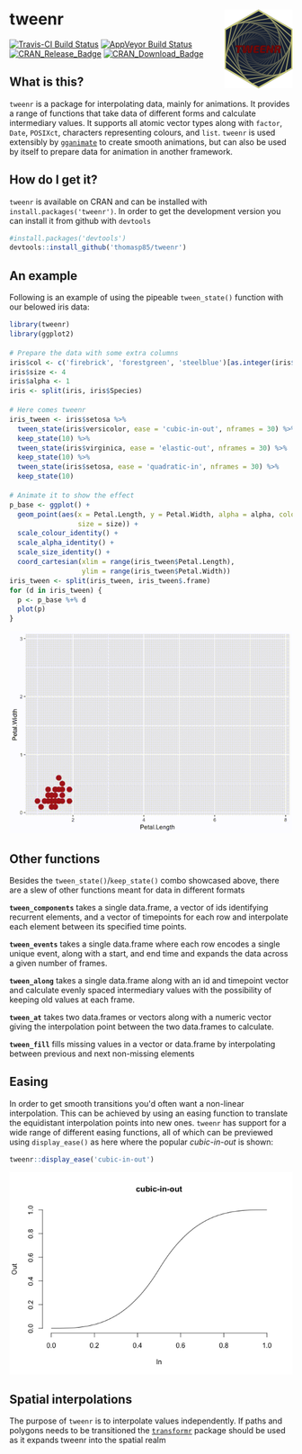 
<!-- README.md is generated from README.Rmd. Please edit that file -->
tweenr <img src="man/figures/logo.png" align="right" />
=======================================================

[![Travis-CI Build Status](https://travis-ci.org/thomasp85/tweenr.svg?branch=master)](https://travis-ci.org/thomasp85/tweenr) [![AppVeyor Build Status](https://ci.appveyor.com/api/projects/status/github/thomasp85/tweenr?branch=master&svg=true)](https://ci.appveyor.com/project/thomasp85/tweenr) [![CRAN\_Release\_Badge](http://www.r-pkg.org/badges/version-ago/tweenr)](https://CRAN.R-project.org/package=tweenr) [![CRAN\_Download\_Badge](http://cranlogs.r-pkg.org/badges/tweenr)](https://CRAN.R-project.org/package=tweenr)

What is this?
-------------

`tweenr` is a package for interpolating data, mainly for animations. It provides a range of functions that take data of different forms and calculate intermediary values. It supports all atomic vector types along with `factor`, `Date`, `POSIXct`, characters representing colours, and `list`. `tweenr` is used extensibly by [`gganimate`](https://github.com/thomasp85/gganimate) to create smooth animations, but can also be used by itself to prepare data for animation in another framework.

How do I get it?
----------------

`tweenr` is available on CRAN and can be installed with `install.packages('tweenr')`. In order to get the development version you can install it from github with `devtools`

``` r
#install.packages('devtools')
devtools::install_github('thomasp85/tweenr')
```

An example
----------

Following is an example of using the pipeable `tween_state()` function with our belowed iris data:

``` r
library(tweenr)
library(ggplot2)

# Prepare the data with some extra columns
iris$col <- c('firebrick', 'forestgreen', 'steelblue')[as.integer(iris$Species)]
iris$size <- 4
iris$alpha <- 1
iris <- split(iris, iris$Species)

# Here comes tweenr
iris_tween <- iris$setosa %>% 
  tween_state(iris$versicolor, ease = 'cubic-in-out', nframes = 30) %>% 
  keep_state(10) %>% 
  tween_state(iris$virginica, ease = 'elastic-out', nframes = 30) %>% 
  keep_state(10) %>% 
  tween_state(iris$setosa, ease = 'quadratic-in', nframes = 30) %>% 
  keep_state(10)

# Animate it to show the effect
p_base <- ggplot() + 
  geom_point(aes(x = Petal.Length, y = Petal.Width, alpha = alpha, colour = col, 
                 size = size)) + 
  scale_colour_identity() +
  scale_alpha_identity() + 
  scale_size_identity() + 
  coord_cartesian(xlim = range(iris_tween$Petal.Length), 
                  ylim = range(iris_tween$Petal.Width))
iris_tween <- split(iris_tween, iris_tween$.frame)
for (d in iris_tween) {
  p <- p_base %+% d
  plot(p)
}
```

![](man/figures/README-unnamed-chunk-3.gif)

Other functions
---------------

Besides the `tween_state()`/`keep_state()` combo showcased above, there are a slew of other functions meant for data in different formats

**`tween_components`** takes a single data.frame, a vector of ids identifying recurrent elements, and a vector of timepoints for each row and interpolate each element between its specified time points.

**`tween_events`** takes a single data.frame where each row encodes a single unique event, along with a start, and end time and expands the data across a given number of frames.

**`tween_along`** takes a single data.frame along with an id and timepoint vector and calculate evenly spaced intermediary values with the possibility of keeping old values at each frame.

**`tween_at`** takes two data.frames or vectors along with a numeric vector giving the interpolation point between the two data.frames to calculate.

**`tween_fill`** fills missing values in a vector or data.frame by interpolating between previous and next non-missing elements

Easing
------

In order to get smooth transitions you'd often want a non-linear interpolation. This can be achieved by using an easing function to translate the equidistant interpolation points into new ones. `tweenr` has support for a wide range of different easing functions, all of which can be previewed using `display_ease()` as here where the popular *cubic-in-out* is shown:

``` r
tweenr::display_ease('cubic-in-out')
```

![](man/figures/README-unnamed-chunk-4-1.png)

Spatial interpolations
----------------------

The purpose of `tweenr` is to interpolate values independently. If paths and polygons needs to be transitioned the [`transformr`](https://github.com/thomasp85/transformr) package should be used as it expands tweenr into the spatial realm
